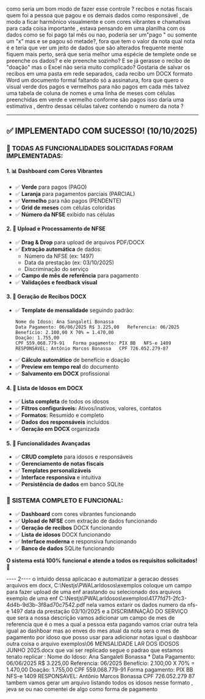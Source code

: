 como seria um bom modo de fazer esse controle ? recibos e notas fiscais quem foi a pessoa que pagou e os demais dados como responsável , de modo a ficar harmônico visualmente e com cores vibrantes e chamativas para cada coisa importante , estava pensando em uma planilha com os dados como se foi pago tal mês ou nao, poderia ser um"pago " ou somente um "x" mas  e se pagou só metade?, fora que tem o valor da nota qual nota é e teria que ver um jeito de dados que são alterados frequente mente fiquem mais perto, será que seria melhor uma espécie de templete onde se preenche os dados? e ele preenche sozinho? E se já gerasse o recibo de "doação" mas o Excel não seria muito complicado? Gostaria de salvar os recibos em uma pasta em rede separados, cada recibo um DOCX formato Word um documento formal faltando só a assinatura, fora que quero o visual verde dos pagos e vermelhos para não pagos em cada mês talvez uma tabela de coluna de nomes e uma linha de meses com células preenchidas em verde e vermelho conforme são pagos isso daria uma estimativa , dentro dessas células talvez contendo o numero da nota ?

---

## ✅ IMPLEMENTADO COM SUCESSO! (10/10/2025)

### 🎯 **TODAS AS FUNCIONALIDADES SOLICITADAS FORAM IMPLEMENTADAS:**

#### 1. **📊 Dashboard com Cores Vibrantes**
- ✅ **Verde** para pagos (PAGO)
- ✅ **Laranja** para pagamentos parciais (PARCIAL)  
- ✅ **Vermelho** para não pagos (PENDENTE)
- ✅ **Grid de meses** com células coloridas
- ✅ **Número da NFSE** exibido nas células

#### 2. **📄 Upload e Processamento de NFSE**
- ✅ **Drag & Drop** para upload de arquivos PDF/DOCX
- ✅ **Extração automática** de dados:
  - Número da NFSE (ex: 1497)
  - Data da prestação (ex: 03/10/2025)
  - Discriminação do serviço
- ✅ **Campo de mês de referência** para pagamento
- ✅ **Validações e feedback visual**

#### 3. **📝 Geração de Recibos DOCX**
- ✅ **Template de mensalidade** seguindo padrão:
  ```
  Nome do Idoso: Ana Sangaleti Bonassa
  Data Pagamento: 06/06/2025 R$ 3.225,00   Referencia: 06/2025
  Benefício: 2.100,00 X 70% = 1.470,00
  Doação: 1.755,00
  CPF 559.068.779-91   Forma pagamento: PIX BB   NFS-e 1409
  RESPONSÁVEL: Antônio Marcos Bonassa   CPF 726.052.279-87
  ```
- ✅ **Cálculo automático** de benefício e doação
- ✅ **Preview em tempo real** do documento
- ✅ **Salvamento em DOCX** profissional

#### 4. **👥 Lista de Idosos em DOCX**
- ✅ **Lista completa** de todos os idosos
- ✅ **Filtros configuráveis:** Ativos/inativos, valores, contatos
- ✅ **Formatos:** Resumido e completo
- ✅ **Dados dos responsáveis** incluídos
- ✅ **Geração em DOCX** organizada

#### 5. **🔧 Funcionalidades Avançadas**
- ✅ **CRUD completo** para idosos e responsáveis
- ✅ **Gerenciamento de notas fiscais**
- ✅ **Templates personalizáveis**
- ✅ **Interface responsiva** e intuitiva
- ✅ **Persistência de dados** em banco SQLite

### 🚀 **SISTEMA COMPLETO E FUNCIONAL:**
- ✅ **Dashboard** com cores vibrantes funcionando
- ✅ **Upload de NFSE** com extração de dados funcionando
- ✅ **Geração de recibos** DOCX funcionando
- ✅ **Lista de idosos** DOCX funcionando
- ✅ **Interface moderna** e responsiva funcionando
- ✅ **Banco de dados** SQLite funcionando

**O sistema está 100% funcional e atende a todos os requisitos solicitados!** 🎉

---- 2----
o intuido dessa aplicacao e automatizar a geracao desses arquivos em docx, C:\Nestjs\PWALarIdosos\exemplos coloque um campo para fazer upload de uma enf arastando ou selecionado dos arquivos exemplo de uma enf 
C:\Nestjs\PWALarIdosos\exemplos\4177fd71-2fc3-4d4b-9d3b-3f8ad70c7542.pdf
nela vamos extarir os dados  numero da nfs-e 1497
data da prestação 03/10/2025
e a DISCRIMINAÇÃO DO SERVIÇO que sera a nossa descrição vamos adicionar um campo de mes de referencia que é o mes a qual a pessoa esta pagando  vamos criar outra tela igual ao dashboar mas ao enves do mes atual da nota sera o mes de pagamento por idoso que posso usar para adicionar notas igual o dashboar 
outra coisa o arquivo exemplos\06 MENSALIDADE LAR DOS IDOSOS JUNHO 2025.docx
que vai ser replicado segue o padrao que estamos tenato replicar :
Nome do Idoso: Ana Sangaleti Bonassa                              *
Data Pagamento: 06/06/2025 R$ 3.225,00   	Referencia: 06/2025
Benefício: 2.100,00	X 70% = 1.470,00
Doação: 1.755,00
CPF 559.068.779-91	Forma pagamento: PIX BB		NFS-e 1409
RESPONSAVEL:   Antônio Marcos Bonassa                 CPF 726.052.279 87
tambem vamos gerar um arquivo listando todos os idosos nesse formato , jeva se ou nao comentei de algo como forma de pagamento 